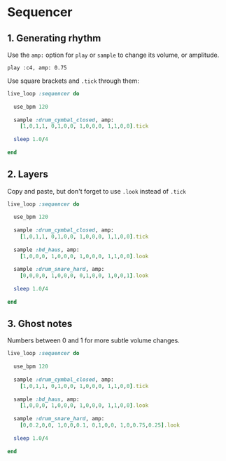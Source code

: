# Sequencer

## 1. Generating rhythm

Use the `amp:` option for `play` or `sample` to change its volume, or amplitude.

`play :c4, amp: 0.75`

Use square brackets and `.tick` through them:

```ruby
live_loop :sequencer do
  
  use_bpm 120
  
  sample :drum_cymbal_closed, amp:
    [1,0,1,1, 0,1,0,0, 1,0,0,0, 1,1,0,0].tick
  
  sleep 1.0/4
  
end
```

## 2. Layers

Copy and paste, but don't forget to use `.look` instead of `.tick`

```ruby
live_loop :sequencer do
  
  use_bpm 120
  
  sample :drum_cymbal_closed, amp:
    [1,0,1,1, 0,1,0,0, 1,0,0,0, 1,1,0,0].tick
  
  sample :bd_haus, amp:
    [1,0,0,0, 1,0,0,0, 1,0,0,0, 1,1,0,0].look
  
  sample :drum_snare_hard, amp:
    [0,0,0,0, 1,0,0,0, 0,1,0,0, 1,0,0,1].look
  
  sleep 1.0/4
  
end
```

## 3. Ghost notes

Numbers between 0 and 1 for more subtle volume changes.

```ruby
live_loop :sequencer do
  
  use_bpm 120
  
  sample :drum_cymbal_closed, amp:
    [1,0,1,1, 0,1,0,0, 1,0,0,0, 1,1,0,0].tick
  
  sample :bd_haus, amp:
    [1,0,0,0, 1,0,0,0, 1,0,0,0, 1,1,0,0].look
  
  sample :drum_snare_hard, amp:
    [0,0.2,0,0, 1,0,0,0.1, 0,1,0,0, 1,0,0.75,0.25].look
  
  sleep 1.0/4
  
end
```
